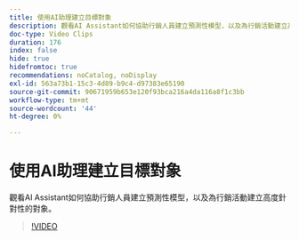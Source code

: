 ```yaml
---
title: 使用AI助理建立目標對象
description: 觀看AI Assistant如何協助行銷人員建立預測性模型，以及為行銷活動建立高度針對性的對象。
doc-type: Video Clips
duration: 176
index: false
hide: true
hidefromtoc: true
recommendations: noCatalog, noDisplay
exl-id: 563a73b1-15c3-4d89-b9c4-d97383e65190
source-git-commit: 90671959b653e120f93bca216a4da116a8f1c3bb
workflow-type: tm+mt
source-wordcount: '44'
ht-degree: 0%

---
```


# 使用AI助理建立目標對象

觀看AI Assistant如何協助行銷人員建立預測性模型，以及為行銷活動建立高度針對性的對象。

<!-- 62_OS512_3442427_175_creating-targeted-audiences-with-ai-assistant -->
>[!VIDEO](https://video.tv.adobe.com/v/3458186/?learn=on&enablevpops=true)
